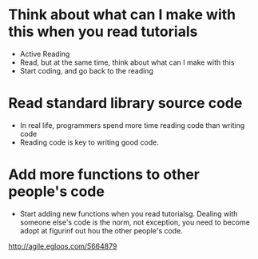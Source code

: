 # Think about what can I make with this when you read tutorials
- Active Reading
- Read, but at the same time, think about what can I make with this
- Start coding, and go back to the reading

# Read standard library source code
- In real life, programmers spend more time reading code than writing code
- Reading code is key to writing good code. 

# Add more functions to other people's code
- Start adding new functions when you read tutorialsg. Dealing with someone else's code is the norm, not exception, you need to become adopt at figurinf out hou the other people's code. 

http://agile.egloos.com/5664879
